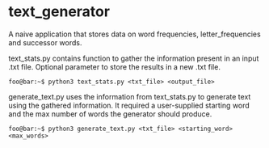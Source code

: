 # text_generator

A naive application that stores data on word frequencies, letter_frequencies and successor words.

text_stats.py contains function to gather the information present in an input .txt file. Optional parameter to store the results in a new .txt file.

```foo@bar:~$ python3 text_stats.py <txt_file> <output_file>```

generate_text.py uses the information from text_stats.py to generate text using the gathered information. It required a user-supplied starting word and the max number of words the generator should produce.

```foo@bar:~$ python3 generate_text.py <txt_file> <starting_word> <max_words>```

